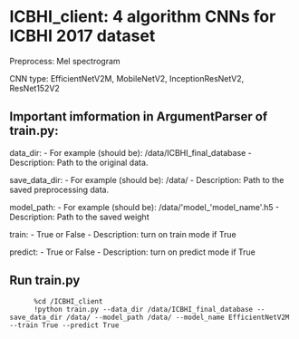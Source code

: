 # ICBHI_client: 4 algorithm CNNs for ICBHI 2017 dataset
Preprocess:  Mel spectrogram

CNN type: EfficientNetV2M, MobileNetV2, InceptionResNetV2, ResNet152V2

## Important imformation in ArgumentParser of train.py:
data_dir: - For example (should be): /data/ICBHI_final_database
          - Description: Path to the original data.
          
save_data_dir: - For example (should be): /data/
               - Description: Path to the saved preprocessing data.
               
model_path: - For example (should be): /data/'model_'model_name'.h5
            - Description: Path to the saved weight
            
train: - True or False
       - Description: turn on train mode if True
       
predict: - True or False
         - Description: turn on predict mode if True
            
## Run train.py
          %cd /ICBHI_client
          !python train.py --data_dir /data/ICBHI_final_database --save_data_dir /data/ --model_path /data/ --model_name EfficientNetV2M --train True --predict True 
               
